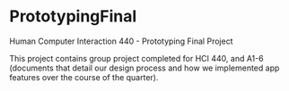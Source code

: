 # PrototypingFinal
Human Computer Interaction 440 - Prototyping Final Project

This project contains group project completed for HCI 440, and A1-6 (documents that detail our design process and how we implemented app features over the course of the quarter). 
